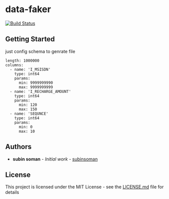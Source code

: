 # data-faker
[![Build Status](https://travis-ci.org/joemccann/dillinger.svg?branch=master)](https://travis-ci.org/joemccann/dillinger)

## Getting Started

just config schema to genrate file


```
length: 1000000
columns:
  - name: 'I_MSISDN'
    type: int64
    params:
      min: 9999999990
      max: 9999999999
  - name: 'I_RECHARGE_AMOUNT'
    type: int64
    params:
      min: 120
      max: 150
  - name: 'SEQUNCE'
    type: int64
    params:
      min: 0
      max: 10
```

## Authors

* **subin soman** - *Initial work* - [subinsoman](https://github.com/subinsoman)


## License

This project is licensed under the MIT License - see the [LICENSE.md](LICENSE.md) file for details

